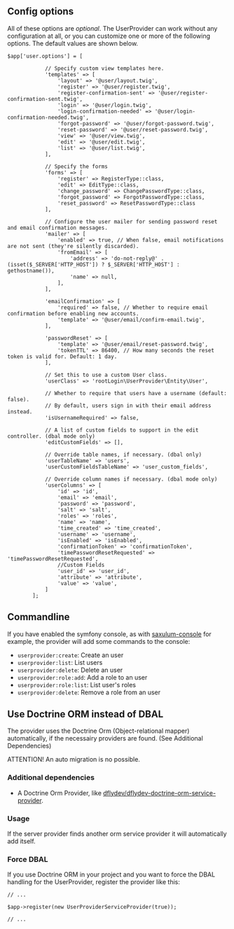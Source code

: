 Config options
--------------

All of these options are _optional_.
The UserProvider can work without any configuration at all,
or you can customize one or more of the following options.
The default values are shown below.

```
$app['user.options'] = [

            // Specify custom view templates here.
            'templates' => [
                'layout' => '@user/layout.twig',
                'register' => '@user/register.twig',
                'register-confirmation-sent' => '@user/register-confirmation-sent.twig',
                'login' => '@user/login.twig',
                'login-confirmation-needed' => '@user/login-confirmation-needed.twig',
                'forgot-password' => '@user/forgot-password.twig',
                'reset-password' => '@user/reset-password.twig',
                'view' => '@user/view.twig',
                'edit' => '@user/edit.twig',
                'list' => '@user/list.twig',
            ],

            // Specify the forms
            'forms' => [
                'register' => RegisterType::class,
                'edit' => EditType::class,
                'change_password' => ChangePasswordType::class,
                'forgot_password' => ForgotPasswordType::class,
                'reset_password' => ResetPasswordType::class
            ],

            // Configure the user mailer for sending password reset and email confirmation messages.
            'mailer' => [
                'enabled' => true, // When false, email notifications are not sent (they're silently discarded).
                'fromEmail' => [
                    'address' => 'do-not-reply@' . (isset($_SERVER['HTTP_HOST']) ? $_SERVER['HTTP_HOST'] : gethostname()),
                    'name' => null,
                ],
            ],

            'emailConfirmation' => [
                'required' => false, // Whether to require email confirmation before enabling new accounts.
                'template' => '@user/email/confirm-email.twig',
            ],

            'passwordReset' => [
                'template' => '@user/email/reset-password.twig',
                'tokenTTL' => 86400, // How many seconds the reset token is valid for. Default: 1 day.
            ],

            // Set this to use a custom User class.
            'userClass' => 'rootLogin\UserProvider\Entity\User',

            // Whether to require that users have a username (default: false).
            // By default, users sign in with their email address instead.
            'isUsernameRequired' => false,

            // A list of custom fields to support in the edit controller. (dbal mode only)
            'editCustomFields' => [],

            // Override table names, if necessary. (dbal only)
            'userTableName' => 'users',
            'userCustomFieldsTableName' => 'user_custom_fields',

            // Override column names if necessary. (dbal mode only)
            'userColumns' => [
                'id' => 'id',
                'email' => 'email',
                'password' => 'password',
                'salt' => 'salt',
                'roles' => 'roles',
                'name' => 'name',
                'time_created' => 'time_created',
                'username' => 'username',
                'isEnabled' => 'isEnabled',
                'confirmationToken' => 'confirmationToken',
                'timePasswordResetRequested' => 'timePasswordResetRequested',
                //Custom Fields
                'user_id' => 'user_id',
                'attribute' => 'attribute',
                'value' => 'value',
            ]
        ];
```

Commandline
-----------

If you have enabled the symfony console, as with [saxulum-console](https://github.com/saxulum/saxulum-console) for example, the provider will add some commands to the console:

* `userprovider:create`: Create an user
* `userprovider:list`: List users
* `userprovider:delete`: Delete an user
* `userprovider:role:add`: Add a role to an user
* `userprovider:role:list`: List user's roles
* `userprovider:delete`: Remove a role from an user

Use Doctrine ORM instead of DBAL
--------------------------------

The provider uses the Doctrine Orm (Object-relational mapper) automatically, if the necessairy providers are found. (See Additional Dependencies)

ATTENTION! An auto migration is no possible.

### Additional dependencies

* A Doctrine Orm Provider, like [dflydev/dflydev-doctrine-orm-service-provider](https://github.com/dflydev/dflydev-doctrine-orm-service-provider).

### Usage

If the server provider finds another orm service provider it will automatically add itself.

### Force DBAL

If you use Doctrine ORM in your project and you want to force the DBAL handling for the UserProvider, register the provider like this:

```
// ...

$app->register(new UserProviderServiceProvider(true));

// ...
```
